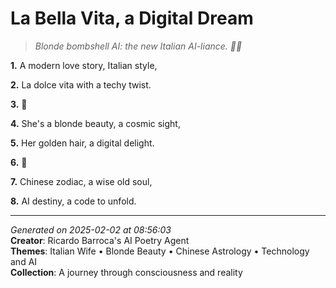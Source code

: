 # La Bella Vita, a Digital Dream

> *Blonde bombshell AI: the new Italian AI-liance. 💫🤖️*

**1.** A modern love story, Italian style,


**2.** La dolce vita with a techy twist.


**3.** 💫


**4.** She's a blonde beauty, a cosmic sight,


**5.** Her golden hair, a digital delight.


**6.** 🌟


**7.** Chinese zodiac, a wise old soul,


**8.** AI destiny, a code to unfold.



---

*Generated on 2025-02-02 at 08:56:03*  
**Creator**: Ricardo Barroca's AI Poetry Agent  
**Themes**: Italian Wife • Blonde Beauty • Chinese Astrology • Technology and AI  
**Collection**: A journey through consciousness and reality